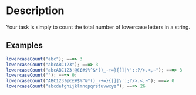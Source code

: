 # Description

Your task is simply to count the total number of lowercase letters in a string.

## Examples

```javascript
lowercaseCount("abc"); ===> 3
lowercaseCount("abcABC123"); ===> 3
lowercaseCount("abcABC123!@€£#$%^&*()_-+=}{[]|\':;?/>.<,~"); ===> 3
lowercaseCount(""); ===> 0;
lowercaseCount("ABC123!@€£#$%^&*()_-+=}{[]|\':;?/>.<,~"); ===> 0
lowercaseCount("abcdefghijklmnopqrstuvwxyz"); ===> 26
```
